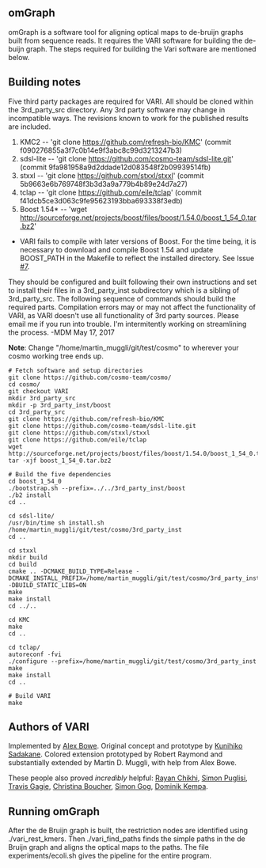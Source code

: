 ## omGraph

omGraph is a software tool for aligning optical maps to de-bruijn graphs built from sequence reads. It requires the VARI software for building the de-buijn graph. The steps required for building the Vari software are mentioned below.

## Building notes

Five third party packages are required for VARI. All should be cloned within the 3rd_party_src directory.  Any 3rd party software may change in incompatible ways.  The revisions known to work for the published results are included.


1. KMC2 --  'git clone https://github.com/refresh-bio/KMC' (commit f090276855a3f7c0b14e9f3abc8c99d3213247b3)
2. sdsl-lite -- 'git clone https://github.com/cosmo-team/sdsl-lite.git' (commit 9fa981958a9d2ddade12d083548f2b09939514fb)
3. stxxl -- 'git clone https://github.com/stxxl/stxxl' (commit 5b9663e6b769748f3b3d3a9a779b4b89e24d7a27)
4. tclap -- 'git clone https://github.com/eile/tclap' (commit f41dcb5ce3d063c9fe95623193bba693338f3edb)
5. Boost 1.54* -- 'wget http://sourceforge.net/projects/boost/files/boost/1.54.0/boost_1_54_0.tar.bz2'

* VARI fails to compile with later versions of Boost.  For the time being, it is necessary to download and compile Boost 1.54 and update BOOST_PATH in the Makefile to reflect the installed directory.  See Issue [#7](/../../issues/7).

They should be configured and built following their own instructions and set to install their files in a 3rd_party_inst subdirectory which is a sibling of 3rd_party_src.  The following sequence of commands should build the required parts.  Compilation errors may or may not affect the functionality of VARI, as VARI doesn't use all functionality of 3rd party sources.   Please email me if you run into trouble. I'm intermitently working on streamlining the process. -MDM May 17, 2017

**Note**: Change "/home/martin_muggli/git/test/cosmo" to wherever your cosmo working tree ends up.

    # Fetch software and setup directories
    git clone https://github.com/cosmo-team/cosmo/
    cd cosmo/
    git checkout VARI
    mkdir 3rd_party_src
    mkdir -p 3rd_party_inst/boost
    cd 3rd_party_src
    git clone https://github.com/refresh-bio/KMC
    git clone https://github.com/cosmo-team/sdsl-lite.git
    git clone https://github.com/stxxl/stxxl
    git clone https://github.com/eile/tclap
    wget http://sourceforge.net/projects/boost/files/boost/1.54.0/boost_1_54_0.tar.bz2
    tar -xjf boost_1_54_0.tar.bz2

    # Build the five dependencies
    cd boost_1_54_0
    ./bootstrap.sh --prefix=../../3rd_party_inst/boost
    ./b2 install
    cd ..
    
    cd sdsl-lite/
    /usr/bin/time sh install.sh /home/martin_muggli/git/test/cosmo/3rd_party_inst
    cd ..

    cd stxxl
    mkdir build
    cd build
    cmake .. -DCMAKE_BUILD_TYPE=Release -DCMAKE_INSTALL_PREFIX=/home/martin_muggli/git/test/cosmo/3rd_party_inst -DBUILD_STATIC_LIBS=ON
    make
    make install
    cd ../..

    cd KMC
    make
    cd ..

    cd tclap/
    autoreconf -fvi
    ./configure --prefix=/home/martin_muggli/git/test/cosmo/3rd_party_inst
    make
    make install
    cd ..
    
    # Build VARI
    make


## Authors of VARI

Implemented by [Alex Bowe][abowe]. Original concept and prototype by [Kunihiko Sadakane][ksadakane].
Colored extension prototyped by Robert Raymond and substantially extended by Martin D. Muggli, with help from Alex Bowe.

These people also proved *incredibly* helpful: [Rayan Chikhi][rchikhi], [Simon Puglisi][spuglisi],
[Travis Gagie][tgagie], [Christina Boucher][cboucher], [Simon Gog][sgog], [Dominik Kempa][dkempa].


[dsk]: http://minia.genouest.org/dsk/
[minia]: http://minia.genouest.org/
[abyss]: https://github.com/bcgsc/abyss
[succ]: http://alexbowe.com/succinct-debruijn-graphs
[debby]: http://github.com/alexbowe/debby

[boost]: http://www.boost.org
[bgl]: http://www.boost.org/doc/libs/1_56_0/libs/graph/doc/
[sdsl-lite]: https://github.com/simongog/sdsl-lite
[networkx]: https://networkx.github.io/
[stxxl]: http://stxxl.sourceforge.net/
[python]: https://www.python.org/
[numpy]: http://www.numpy.org/
[tclap]: http://tclap.sourceforge.net/

[semver]: http://semver.org/
[nucleotides]: http://nucleotid.es/
[tci]: https://travis-ci.org

[abowe]: https://github.com/alexbowe
[cboucher]: http://christinaboucher.com/
[tgagie]: http://www.cs.helsinki.fi/u/gagie/
[ksadakane]: http://researchmap.jp/sada/
[spuglisi]: http://www.cs.helsinki.fi/u/puglisi/
[dkempa]: http://www.cs.helsinki.fi/u/dkempa/
[rchikhi]: https://github.com/rchikhi
[sgog]: https://github.com/simongog/


## Running omGraph

After the de Bruijn graph is built, the restriction nodes are identified using ./vari_rest_kmers. Then ./vari_find_paths finds the simple paths in the de Bruijn graph and aligns the optical maps to the paths. The file experiments/ecoli.sh gives the pipeline for the entire program. 
